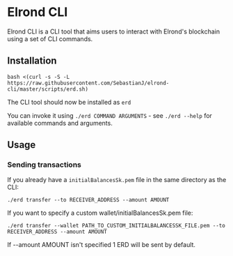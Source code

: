 # Elrond CLI

Elrond CLI is a CLI tool that aims users to interact with Elrond's blockchain using a set of CLI commands.

## Installation

`bash <(curl -s -S -L https://raw.githubusercontent.com/SebastianJ/elrond-cli/master/scripts/erd.sh)`

The CLI tool should now be installed as `erd`

You can invoke it using `./erd COMMAND ARGUMENTS` - see `./erd --help` for available commands and arguments.

## Usage

### Sending transactions

If you already have a `initialBalancesSk.pem` file in the same directory as the CLI:

`./erd transfer --to RECEIVER_ADDRESS --amount AMOUNT`

If you want to specify a custom wallet/initialBalancesSk.pem file:

`./erd transfer --wallet PATH_TO_CUSTOM_INITIALBALANCESSK_FILE.pem --to RECEIVER_ADDRESS --amount AMOUNT`

If --amount AMOUNT isn't specified 1 ERD will be sent by default.
